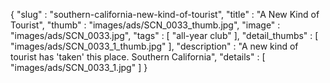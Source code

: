 {
  "slug" : "southern-california-new-kind-of-tourist",
  "title" : "A New Kind of Tourist",
  "thumb" : "images/ads/SCN_0033_thumb.jpg",
  "image" : "images/ads/SCN_0033.jpg",
  "tags" : [
              "all-year club"
            ],
  "detail_thumbs" : [
                       "images/ads/SCN_0033_1_thumb.jpg"
                     ],
  "description" : "A new kind of tourist has 'taken' this place. Southern California",
  "details" : [
                 "images/ads/SCN_0033_1.jpg"
               ]
}
